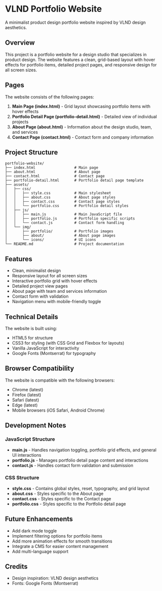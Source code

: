 # VLND Portfolio Website

A minimalist product design portfolio website inspired by VLND design aesthetics.

## Overview

This project is a portfolio website for a design studio that specializes in product design. The website features a clean, grid-based layout with hover effects for portfolio items, detailed project pages, and responsive design for all screen sizes.

## Pages

The website consists of the following pages:

1. **Main Page (index.html)** - Grid layout showcasing portfolio items with hover effects
2. **Portfolio Detail Page (portfolio-detail.html)** - Detailed view of individual projects
3. **About Page (about.html)** - Information about the design studio, team, and services
4. **Contact Page (contact.html)** - Contact form and company information

## Project Structure

```
portfolio-website/
├── index.html                  # Main page
├── about.html                  # About page
├── contact.html                # Contact page
├── portfolio-detail.html       # Portfolio detail page template
├── assets/
│   ├── css/
│   │   ├── style.css           # Main stylesheet
│   │   ├── about.css           # About page styles
│   │   ├── contact.css         # Contact page styles
│   │   └── portfolio.css       # Portfolio detail styles
│   ├── js/
│   │   ├── main.js             # Main JavaScript file
│   │   ├── portfolio.js        # Portfolio specific scripts
│   │   └── contact.js          # Contact form handling
│   └── img/
│       ├── portfolio/          # Portfolio images
│       ├── about/              # About page images
│       └── icons/              # UI icons
└── README.md                   # Project documentation
```

## Features

- Clean, minimalist design
- Responsive layout for all screen sizes
- Interactive portfolio grid with hover effects
- Detailed project view pages
- About page with team and services information
- Contact form with validation
- Navigation menu with mobile-friendly toggle

## Technical Details

The website is built using:

- HTML5 for structure
- CSS3 for styling (with CSS Grid and Flexbox for layouts)
- Vanilla JavaScript for interactivity
- Google Fonts (Montserrat) for typography

## Browser Compatibility

The website is compatible with the following browsers:

- Chrome (latest)
- Firefox (latest)
- Safari (latest)
- Edge (latest)
- Mobile browsers (iOS Safari, Android Chrome)

## Development Notes

### JavaScript Structure

- **main.js** - Handles navigation toggling, portfolio grid effects, and general UI interactions
- **portfolio.js** - Manages portfolio detail page content and interactions
- **contact.js** - Handles contact form validation and submission

### CSS Structure

- **style.css** - Contains global styles, reset, typography, and grid layout
- **about.css** - Styles specific to the About page
- **contact.css** - Styles specific to the Contact page
- **portfolio.css** - Styles specific to the Portfolio detail page

## Future Enhancements

- Add dark mode toggle
- Implement filtering options for portfolio items
- Add more animation effects for smooth transitions
- Integrate a CMS for easier content management
- Add multi-language support

## Credits

- Design inspiration: VLND design aesthetics
- Fonts: Google Fonts (Montserrat)